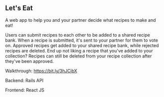 ## Let's Eat

A web app to help you and your partner decide what recipes to make and eat! 

Users can submit recipes to each other to be added to a shared recipe bank. When a recipe is submitted, it's sent to your partner for them to vote on. Approved recipes get added to your shared recipe bank, while rejected recipes are deleted.
End up not liking a recipe that you've added to your collection? Recipes can still be deleted from your recipe collection after they've been approved. 

Walkthrough: https://bit.ly/3hJCjbX

Backend: Rails API

Frontend: React JS